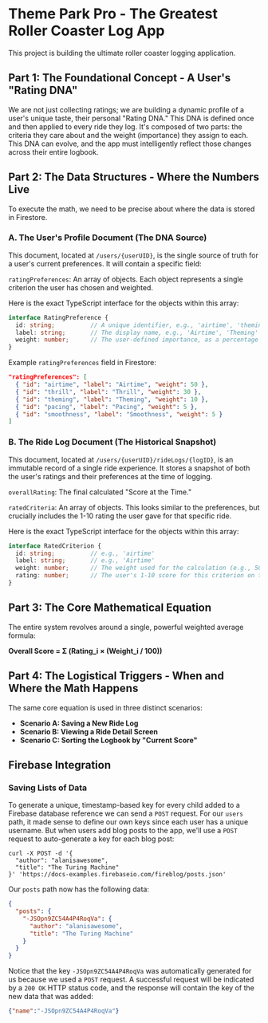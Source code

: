 
# Theme Park Pro - The Greatest Roller Coaster Log App

This project is building the ultimate roller coaster logging application.

## Part 1: The Foundational Concept - A User's "Rating DNA"

We are not just collecting ratings; we are building a dynamic profile of a user's unique taste, their personal "Rating DNA." This DNA is defined once and then applied to every ride they log. It's composed of two parts: the criteria they care about and the weight (importance) they assign to each. This DNA can evolve, and the app must intelligently reflect those changes across their entire logbook.

## Part 2: The Data Structures - Where the Numbers Live

To execute the math, we need to be precise about where the data is stored in Firestore.

### A. The User's Profile Document (The DNA Source)

This document, located at `/users/{userUID}`, is the single source of truth for a user's current preferences. It will contain a specific field:

`ratingPreferences`: An array of objects. Each object represents a single criterion the user has chosen and weighted.

Here is the exact TypeScript interface for the objects within this array:

```typescript
interface RatingPreference {
  id: string;          // A unique identifier, e.g., 'airtime', 'theming'
  label: string;       // The display name, e.g., 'Airtime', 'Theming'
  weight: number;      // The user-defined importance, as a percentage (e.g., 50 for 50%)
}
```

Example `ratingPreferences` field in Firestore:

```json
"ratingPreferences": [
  { "id": "airtime", "label": "Airtime", "weight": 50 },
  { "id": "thrill", "label": "Thrill", "weight": 30 },
  { "id": "theming", "label": "Theming", "weight": 10 },
  { "id": "pacing", "label": "Pacing", "weight": 5 },
  { "id": "smoothness", "label": "Smoothness", "weight": 5 }
]
```

### B. The Ride Log Document (The Historical Snapshot)

This document, located at `/users/{userUID}/rideLogs/{logID}`, is an immutable record of a single ride experience. It stores a snapshot of both the user's ratings and their preferences at the time of logging.

`overallRating`: The final calculated "Score at the Time."

`ratedCriteria`: An array of objects. This looks similar to the preferences, but crucially includes the 1-10 rating the user gave for that specific ride.

Here is the exact TypeScript interface for the objects within this array:

```typescript
interface RatedCriterion {
  id: string;          // e.g., 'airtime'
  label: string;       // e.g., 'Airtime'
  weight: number;      // The weight used for the calculation (e.g., 50)
  rating: number;      // The user's 1-10 score for this criterion on this ride (e.g., 7)
}
```

## Part 3: The Core Mathematical Equation

The entire system revolves around a single, powerful weighted average formula:

**Overall Score = Σ (Rating_i × (Weight_i / 100))**

## Part 4: The Logistical Triggers - When and Where the Math Happens

The same core equation is used in three distinct scenarios:

*   **Scenario A: Saving a New Ride Log**
*   **Scenario B: Viewing a Ride Detail Screen**
*   **Scenario C: Sorting the Logbook by "Current Score"**

## Firebase Integration

### Saving Lists of Data

To generate a unique, timestamp-based key for every child added to a Firebase database reference we can send a `POST` request. For our `users` path, it made sense to define our own keys since each user has a unique username. But when users add blog posts to the app, we'll use a `POST` request to auto-generate a key for each blog post:

```
curl -X POST -d '{
  "author": "alanisawesome",
  "title": "The Turing Machine"
}' 'https://docs-examples.firebaseio.com/fireblog/posts.json'
```

Our `posts` path now has the following data:

```json
{
  "posts": {
    "-JSOpn9ZC54A4P4RoqVa": {
      "author": "alanisawesome",
      "title": "The Turing Machine"
    }
  }
}
```

Notice that the key `-JSOpn9ZC54A4P4RoqVa` was automatically generated for us because we used a `POST` request. A successful request will be indicated by a `200 OK` HTTP status code, and the response will contain the key of the new data that was added:

```json
{"name":"-JSOpn9ZC54A4P4RoqVa"}
```
